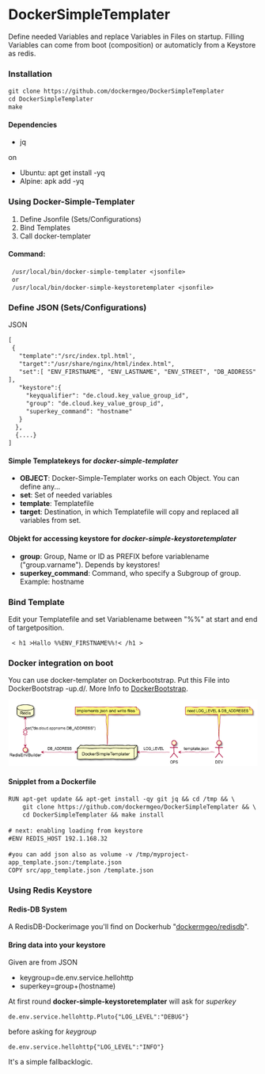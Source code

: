 # DockerSimpleTemplater

Define needed Variables and replace Variables in Files on startup.
Filling Variables can come from boot (composition) or automaticly from a Keystore as redis.

### Installation
```
git clone https://github.com/dockermgeo/DockerSimpleTemplater
cd DockerSimpleTemplater
make
```

#### Dependencies
* jq

on
*  Ubuntu: apt get install -yq
*  Alpine: apk add -yq


### Using Docker-Simple-Templater

1. Define Jsonfile (Sets/Configurations)
2. Bind Templates
3. Call docker-templater

#### Command:
```
 /usr/local/bin/docker-simple-templater <jsonfile>
 or
 /usr/local/bin/docker-simple-keystoretemplater <jsonfile>
```


### Define JSON (Sets/Configurations)
JSON
```
[
 {
   "template":"/src/index.tpl.html',
   "target":"/usr/share/nginx/html/index.html",
   "set":[ "ENV_FIRSTNAME", "ENV_LASTNAME", "ENV_STREET", "DB_ADDRESS" ],
   "keystore":{
     "keyqualifier": "de.cloud.key_value_group_id",
     "group": "de.cloud.key_value_group_id",
     "superkey_command": "hostname"
   }
  },
  {....}
]
```
#### Simple Templatekeys for ***docker-simple-templater***
- **OBJECT**: Docker-Simple-Templater works on each Object. You can define any...
- **set**: Set of needed variables
- **template**: Templatefile
- **target**: Destination, in which Templatefile will copy and replaced all variables from set.

#### Objekt for accessing keystore for ***docker-simple-keystoretemplater***
- **group**: Group, Name or ID as PREFIX before variablename ("group.varname"). Depends by keystores!
- **superkey_command**: Command, who specify a Subgroup of group. Example: hostname


### Bind Template
Edit your Templatefile and set Variablename between "%%" at start and end of targetposition.
```
 < h1 >Hallo %%ENV_FIRSTNAME%%!< /h1 >
```

### Docker integration on boot
You can use docker-templater on Dockerbootstrap. Put this File into DockerBootstrap -up.d/.
More Info to [DockerBootstrap](https://github.com/dockermgeo/DockerBootstrap).

![Architecture](docs/dst-architektur.png)


#### Snipplet from a Dockerfile
```
RUN apt-get update && apt-get install -qy git jq && cd /tmp && \
    git clone https://github.com/dockermgeo/DockerSimpleTemplater && \
    cd DockerSimpleTemplater && make install

# next: enabling loading from keystore
#ENV REDIS_HOST 192.1.168.32

#you can add json also as volume -v /tmp/myproject-app_template.json:/template.json
COPY src/app_template.json /template.json
```

### Using Redis Keystore

#### Redis-DB System
A RedisDB-Dockerimage you'll find on Dockerhub "[dockermgeo/redisdb](https://hub.docker.com/r/dockermgeo/redisdb/)".

#### Bring data into your keystore
Given are from JSON
  - keygroup=de.env.service.hellohttp
  - superkey=group+(hostname)

At first round **docker-simple-keystoretemplater** will ask for *superkey*
```
de.env.service.hellohttp.Pluto{"LOG_LEVEL":"DEBUG"}
```
before asking for *keygroup*
```
de.env.service.hellohttp{"LOG_LEVEL":"INFO"}
```
It's a simple fallbacklogic.
